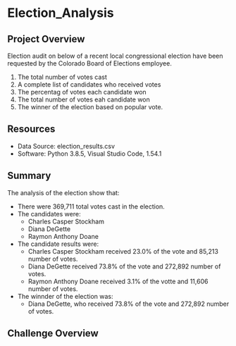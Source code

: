 # Election_Analysis

## Project Overview
Election audit on below of a recent local congressional election have been requested by the Colorado Board of Elections employee.

1. The total number of votes cast
2. A complete list of candidates who received votes
3. The percentag of votes each candidate won
4. The total number of votes eah candidate won
5. The winner of the election based on popular vote.

## Resources
- Data Source: election_results.csv
- Software: Python 3.8.5, Visual Studio Code, 1.54.1

## Summary
The analysis of the election show that:
- There were 369,711 total votes cast in the election.
- The candidates were:
  - Charles Casper Stockham
  - Diana DeGette
  - Raymon Anthony Doane
- The candidate results were:
  - Charles Casper Stockham received 23.0% of the vote and 85,213 number of votes.
  - Diana DeGette received 73.8% of the vote and 272,892 number of votes.
  - Raymon Anthony Doane received 3.1% of the votte and 11,606 number of votes.
- The winnder of the election was:
  - Diana DeGette, who received 73.8% of the vote and 272,892 number of votes.

## Challenge Overview
